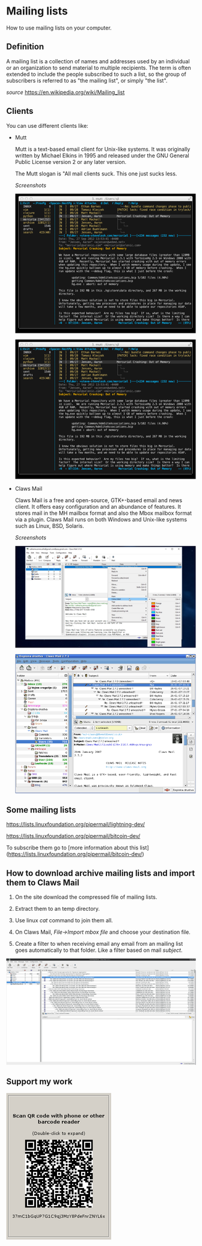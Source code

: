 # Mailing lists

How to use mailing lists on your computer.

## Definition

A mailing list is a collection of names and addresses used by an individual or
an organization to send material to multiple recipients. The term is often
extended to include the people subscribed to such a list, so the group of
subscribers is referred to as "the mailing list", or simply "the list".

*source*  https://en.wikipedia.org/wiki/Mailing_list

## Clients

You can use different clients like: 

  * Mutt
    
    Mutt is a text-based email client for Unix-like systems. It was originally
    written by Michael Elkins in 1995 and released under the GNU General Public
    License version 2 or any later version.
    
    The Mutt slogan is "All mail clients suck. This one just sucks less.
    
    *Screenshots*

    ![alt text](https://github.com/InserirAquiNome/crypto/blob/master/static/image/mutt1.jpg "Logo Title Text 1")
    
    ![alt text](https://github.com/InserirAquiNome/crypto/blob/master/static/image/mutt1.jpg "Logo Title Text 1")
 
 
  * Claws Mail
  
    Claws Mail is a free and open-source, GTK+-based email and news client. It offers easy configuration and an abundance of features. It stores mail in the MH mailbox format and also the Mbox mailbox format via a plugin. Claws Mail runs on both Windows and Unix-like systems such as Linux, BSD, Solaris.
    
    *Screenshots*
    
    ![alt text](https://github.com/InserirAquiNome/crypto/blob/master/static/image/clawsmail1.jpg "Logo Title Text 1")
    
    ![alt text](https://github.com/InserirAquiNome/crypto/blob/master/static/image/clawsmail2.png "Logo Title Text 1")


## Some mailing lists

https://lists.linuxfoundation.org/pipermail/lightning-dev/

https://lists.linuxfoundation.org/pipermail/bitcoin-dev/

To subscribe them go to [more information about this list] (https://lists.linuxfoundation.org/pipermail/bitcoin-dev/)


## How to download archive mailing lists and import them to Claws Mail

1. On the site download the compressed file of mailing lists. 

2. Extract them to an temp directory. 

3. Use linux *cat*  command to join them all. 

4. On Claws Mail, *File->Import mbox file* and choose your destination file.

5. Create a filter to when receiving email any email from an mailing list goes automatically to that folder. Like a filter based on mail *subject*.

![alt text](https://github.com/InserirAquiNome/crypto/blob/master/static/image/clawsmail3.png "Logo Title Text 1")

## Support my work

![alt text](https://github.com/InserirAquiNome/crypto/blob/master/static/image/donate.png "Logo Title Text 1")

